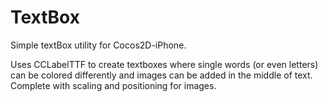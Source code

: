TextBox
=======

Simple textBox utility for Cocos2D-iPhone.

Uses CCLabelTTF to create textboxes where single words (or even letters) can be colored differently and images can be added in the middle of text. Complete with scaling and positioning for images.
